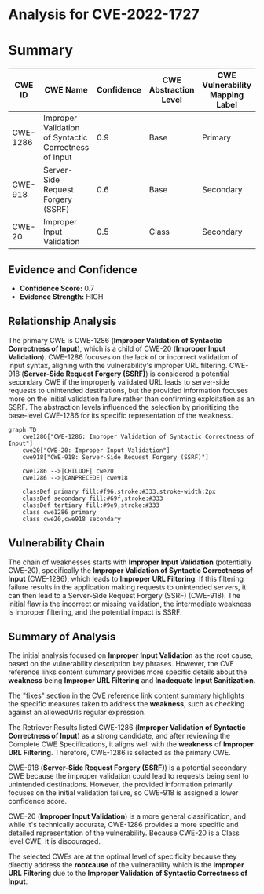# Analysis for CVE-2022-1727

# Summary
| CWE ID | CWE Name | Confidence | CWE Abstraction Level | CWE Vulnerability Mapping Label | CWE-Vulnerability Mapping Notes |
|---|---|---|---|---|---|
| CWE-1286 | Improper Validation of Syntactic Correctness of Input | 0.9 | Base | Primary | Allowed |
| CWE-918 | Server-Side Request Forgery (SSRF) | 0.6 | Base | Secondary | Allowed |
| CWE-20 | Improper Input Validation | 0.5 | Class | Secondary | Discouraged |

## Evidence and Confidence

*   **Confidence Score:** 0.7
*   **Evidence Strength:** HIGH

## Relationship Analysis
The primary CWE is CWE-1286 (**Improper Validation of Syntactic Correctness of Input**), which is a child of CWE-20 (**Improper Input Validation**). CWE-1286 focuses on the lack of or incorrect validation of input syntax, aligning with the vulnerability's improper URL filtering. CWE-918 (**Server-Side Request Forgery (SSRF)**) is considered a potential secondary CWE if the improperly validated URL leads to server-side requests to unintended destinations, but the provided information focuses more on the initial validation failure rather than confirming exploitation as an SSRF. The abstraction levels influenced the selection by prioritizing the base-level CWE-1286 for its specific representation of the weakness.

```mermaid
graph TD
    cwe1286["CWE-1286: Improper Validation of Syntactic Correctness of Input"]
    cwe20["CWE-20: Improper Input Validation"]
    cwe918["CWE-918: Server-Side Request Forgery (SSRF)"]
    
    cwe1286 -->|CHILDOF| cwe20
    cwe1286 -->|CANPRECEDE| cwe918
    
    classDef primary fill:#f96,stroke:#333,stroke-width:2px
    classDef secondary fill:#69f,stroke:#333
    classDef tertiary fill:#9e9,stroke:#333
    class cwe1286 primary
    class cwe20,cwe918 secondary
```

## Vulnerability Chain
The chain of weaknesses starts with **Improper Input Validation** (potentially CWE-20), specifically the **Improper Validation of Syntactic Correctness of Input** (CWE-1286), which leads to **Improper URL Filtering**. If this filtering failure results in the application making requests to unintended servers, it can then lead to a Server-Side Request Forgery (SSRF) (CWE-918). The initial flaw is the incorrect or missing validation, the intermediate weakness is improper filtering, and the potential impact is SSRF.

## Summary of Analysis
The initial analysis focused on **Improper Input Validation** as the root cause, based on the vulnerability description key phrases. However, the CVE reference links content summary provides more specific details about the **weakness** being **Improper URL Filtering** and **Inadequate Input Sanitization**.

The "fixes" section in the CVE reference link content summary highlights the specific measures taken to address the **weakness**, such as checking against an allowedUrls regular expression.

The Retriever Results listed CWE-1286 (**Improper Validation of Syntactic Correctness of Input**) as a strong candidate, and after reviewing the Complete CWE Specifications, it aligns well with the **weakness** of **Improper URL Filtering**. Therefore, CWE-1286 is selected as the primary CWE.

CWE-918 (**Server-Side Request Forgery (SSRF)**) is a potential secondary CWE because the improper validation could lead to requests being sent to unintended destinations. However, the provided information primarily focuses on the initial validation failure, so CWE-918 is assigned a lower confidence score.

CWE-20 (**Improper Input Validation**) is a more general classification, and while it's technically accurate, CWE-1286 provides a more specific and detailed representation of the vulnerability. Because CWE-20 is a Class level CWE, it is discouraged.

The selected CWEs are at the optimal level of specificity because they directly address the **rootcause** of the vulnerability which is the **Improper URL Filtering** due to the **Improper Validation of Syntactic Correctness of Input**.